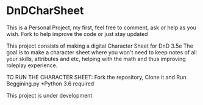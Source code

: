 # DnDCharSheet

This is a Personal Project, my first, feel free to comment, ask or help as you wish.
Fork to help improve the code or just stay updated

This project consists of making a digital Character Sheet for DnD 3.5e
The goal is to make a character sheet where you won't need to keep notes of all your skills, attributes and etc,
helping with the math and thus improving roleplay experience.

TO RUN THE CHARACTER SHEET:
Fork the repository, Clone it and Run Beggining.py
*Python 3.6 required

This project is under development
